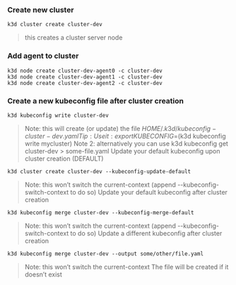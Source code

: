 
### Create new cluster
`k3d cluster create cluster-dev`
> this creates a cluster server node

### Add agent to cluster
```
k3d node create cluster-dev-agent0 -c cluster-dev
k3d node create cluster-dev-agent1 -c cluster-dev
k3d node create cluster-dev-agent2 -c cluster-dev
```

### Create a new kubeconfig file after cluster creation

`k3d kubeconfig write cluster-dev`
>Note: this will create (or update) the file $HOME/.k3d/kubeconfig-cluster-dev.yaml
Tip: Use it: export KUBECONFIG=$(k3d kubeconfig write mycluster)
Note 2: alternatively you can use k3d kubeconfig get cluster-dev > some-file.yaml
Update your default kubeconfig upon cluster creation (DEFAULT)

`k3d cluster create cluster-dev --kubeconfig-update-default`
>Note: this won’t switch the current-context (append --kubeconfig-switch-context to do so)
Update your default kubeconfig after cluster creation

`k3d kubeconfig merge cluster-dev --kubeconfig-merge-default`
>Note: this won’t switch the current-context (append --kubeconfig-switch-context to do so)
Update a different kubeconfig after cluster creation

`k3d kubeconfig merge cluster-dev --output some/other/file.yaml`
>Note: this won’t switch the current-context
The file will be created if it doesn’t exist

